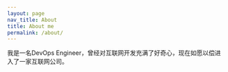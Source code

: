 ```yaml
---
layout: page
nav_title: About
title: About me
permalink: /about/
---
```


我是一名DevOps Engineer，曾经对互联网开发充满了好奇心，现在如愿以偿进入了一家互联网公司。